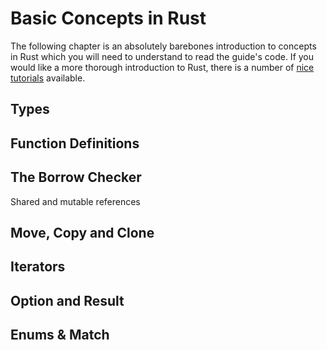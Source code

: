 # Basic Concepts in Rust
The following chapter is an absolutely barebones introduction to concepts in Rust which you will need to
understand to read the guide's code. If you would like a more thorough introduction to Rust, there is
a number of [nice tutorials](https://www.rust-lang.org/learn) available.

## Types

## Function Definitions

## The Borrow Checker
Shared and mutable references

## Move, Copy and Clone

## Iterators

## Option and Result

## Enums & Match
